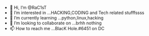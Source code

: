 - 👋 Hi, I’m @RaC1sT
- 👀 I’m interested in ...HACKING,CODING and Tech related stufffssss
- 🌱 I’m currently learning ...python,linux,hacking
- 💞️ I’m looking to collaborate on ...brhh nothing
- 📫 How to reach me ...BlacK Hole.#6451 on DC

<!---
RaC1sT/RaC1sT is a ✨ special ✨ repository because its `README.md` (this file) appears on your GitHub profile.
You can click the Preview link to take a look at your changes.
--->
